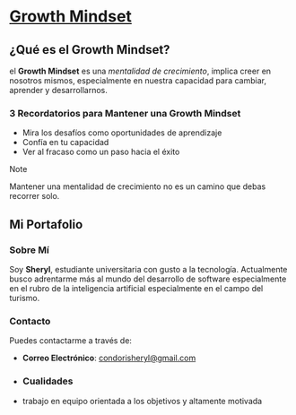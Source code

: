 # [Growth Mindset](https://www.iebschool.com/blog/que-es-growth-mindset-rrhh-2-0/)
## ¿Qué es el Growth Mindset?
el **Growth Mindset** es una _mentalidad de crecimiento_, implica creer en nosotros mismos, especialmente en nuestra capacidad para cambiar, aprender y desarrollarnos.
### 3 Recordatorios para Mantener una Growth Mindset

- Mira los desafíos como oportunidades de aprendizaje
- Confía en tu capacidad
- Ver al fracaso como un paso hacia el éxito
>[!NOTE]
>
>Mantener una mentalidad de crecimiento no es un camino que debas recorrer solo.

## Mi Portafolio

### Sobre Mí
Soy **Sheryl**, estudiante universitaria con gusto a la tecnología. Actualmente busco adrentarme más al mundo del desarrollo de software especialmente en el rubro de la inteligencia artificial especialmente en el campo del turismo.
### Contacto
Puedes contactarme a través de:
- **Correo Electrónico**: condorisheryl@gmail.com
- ### Cualidades
- trabajo en equipo orientada a los objetivos y altamente motivada


